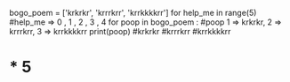 bogo_poem = ['krkrkr', 'krrrkrr', 'krrkkkkrr']
for help_me in range(5) #help_me => 0 , 1 , 2 , 3 , 4
	for poop in bogo_poem : #poop 1 => krkrkr, 2 => krrrkrr, 3 => krrkkkkrr
		print(poop)
#krkrkr
#krrrkrr
#krrkkkkrr
# * 5
